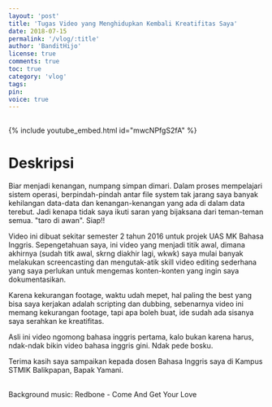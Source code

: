 ```yaml
---
layout: 'post'
title: 'Tugas Video yang Menghidupkan Kembali Kreatifitas Saya'
date: 2018-07-15
permalink: '/vlog/:title'
author: 'BanditHijo'
license: true
comments: true
toc: true
category: 'vlog'
tags:
pin:
voice: true
---
```


<div style="margin-top:30px;"></div>

{% include youtube_embed.html id="mwcNPfgS2fA" %}

# Deskripsi

Biar menjadi kenangan, numpang simpan dimari.
Dalam proses mempelajari sistem operasi, berpindah-pindah antar file system tak jarang saya banyak kehilangan data-data dan kenangan-kenangan yang ada di dalam data terebut.
Jadi kenapa tidak saya ikuti saran yang bijaksana dari teman-teman semua. "taro di awan". Siap!!

Video ini dibuat sekitar semester 2 tahun 2016 untuk projek UAS MK Bahasa Inggris. Sepengetahuan saya, ini video yang menjadi titik awal, dimana akhirnya (sudah titk awal, skrng diakhir lagi, wkwk) saya mulai banyak melakukan screencasting dan mengutak-atik skill video editing sederhana yang saya perlukan untuk mengemas konten-konten yang ingin saya dokumentasikan.

Karena kekurangan footage, waktu udah mepet, hal paling the best yang bisa saya kerjakan adalah scripting dan dubbing, sebenarnya video ini memang kekurangan footage, tapi apa boleh buat, ide sudah ada sisanya saya serahkan ke kreatifitas.

Asli ini video ngomong bahasa inggris pertama, kalo bukan karena harus, ndak-ndak bikin video bahasa inggris gini. Ndak pede bosku.

Terima kasih saya sampaikan kepada dosen Bahasa Inggris saya di Kampus STMIK Balikpapan, Bapak Yamani.

<br>
Background music:
Redbone - Come And Get Your Love
